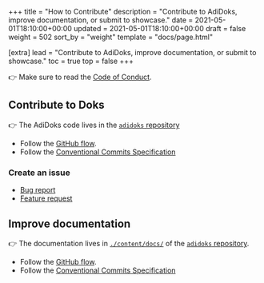 +++
title = "How to Contribute"
description = "Contribute to AdiDoks, improve documentation, or submit to showcase."
date = 2021-05-01T18:10:00+00:00
updated = 2021-05-01T18:10:00+00:00
draft = false
weight = 502
sort_by = "weight"
template = "docs/page.html"

[extra]
lead = "Contribute to AdiDoks, improve documentation, or submit to showcase."
toc = true
top = false
+++

👉 Make sure to read the [Code of Conduct](../code-of-conduct/).

## Contribute to Doks

👉 The AdiDoks code lives in the [`adidoks` repository](https://github.com/aaranxu/adidoks)

- Follow the [GitHub flow](https://guides.github.com/introduction/flow/).
- Follow the [Conventional Commits Specification](https://www.conventionalcommits.org/en/v1.0.0/)

### Create an issue

- [Bug report](https://github.com/aaranxu/adidoks/issues/new?template=bug-report---.md)
- [Feature request](https://github.com/aaranxu/adidoks/issues/new?template=feature-request---.md)

## Improve documentation

👉 The documentation lives in [`./content/docs/`](https://github.com/aaranxu/adidoks/tree/master/content/docs)
of the [`adidoks` repository](https://github.com/h-enk/getdoks.org).

- Follow the [GitHub flow](https://guides.github.com/introduction/flow/).
- Follow the [Conventional Commits Specification](https://www.conventionalcommits.org/en/v1.0.0/)
